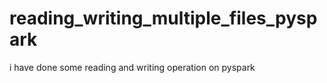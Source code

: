 # reading_writing_multiple_files_pyspark

i have done some reading and writing operation on pyspark 
